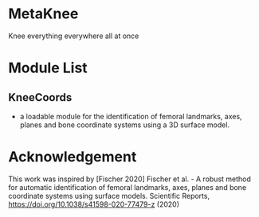 # MetaKnee
Knee everything everywhere all at once

# Module List
## KneeCoords 
- a loadable module for the identification of femoral landmarks, axes, planes and bone coordinate systems using a 3D surface model.

# Acknowledgement
This work was inspired by [Fischer 2020] Fischer et al. - A robust method for automatic identification of femoral landmarks, axes, planes and bone coordinate systems using surface models. Scientific Reports, https://doi.org/10.1038/s41598-020-77479-z (2020)
